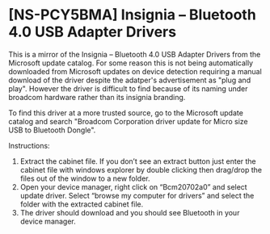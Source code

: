 # [NS-PCY5BMA] Insignia – Bluetooth 4.0 USB Adapter Drivers

This is a mirror of the Insignia – Bluetooth 4.0 USB Adapter Drivers from the Microsoft update catalog. For some reason this is not being automatically downloaded from Microsoft updates on device detection requiring a manual download of the driver despite the adatper's advertisement as "plug and play". However the driver is difficult to find because of its naming under broadcom hardware rather than its insignia branding.

To find this driver at a more trusted source, go to the Microsoft update catalog and search "Broadcom Corporation driver update for Micro size USB to Bluetooth Dongle".

Instructions: 

1. Extract the cabinet file. If you don’t see an extract button just enter the cabinet file with windows explorer by double clicking then drag/drop the files out of the window to a new folder.
2. Open your device manager, right click on “Bcm20702a0” and select update driver. Select “browse my computer for drivers” and select the folder with the extracted cabinet file.
3. The driver should download and you should see Bluetooth in your device manager.
